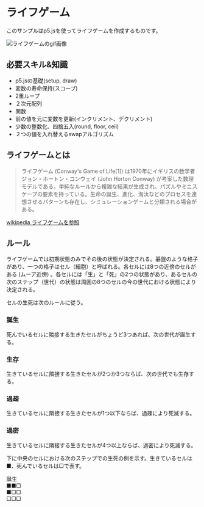 # ライフゲーム
このサンプルはp5.jsを使ってライフゲームを作成するものです。

![ライフゲームのgif画像](/samples/gameoflife/lifegame.gif)

## 必要スキル&知識

- p5.jsの基礎(setup, draw)
- 変数の寿命保持(スコープ)
- 2重ループ
- ２次元配列
- 関数
- 前の値を元に変数を更新(インクリメント、デクリメント)
- 少数の整数化、四捨五入(round, floor, ceil)
- ２つの値を入れ替えるswapアルゴリズム

## ライフゲームとは

> ライフゲーム (Conway's Game of Life[1]) は1970年にイギリスの数学者ジョン・ホートン・コンウェイ (John Horton Conway) が考案した数理モデルである。単純なルールから複雑な結果が生成され、パズルやミニスケープの要素を持っている。生命の誕生、進化、淘汰などのプロセスを連想させるパターンも存在し、シミュレーションゲームと分類される場合がある。

[wikipedia ライフゲームを参照](https://ja.wikipedia.org/wiki/%E3%83%A9%E3%82%A4%E3%83%95%E3%82%B2%E3%83%BC%E3%83%A0)

## ルール

ライフゲームでは初期状態のみでその後の状態が決定される。碁盤のような格子があり、一つの格子はセル（細胞）と呼ばれる。各セルには8つの近傍のセルがある (ムーア近傍) 。各セルには「生」と「死」の2つの状態があり、あるセルの次のステップ（世代）の状態は周囲の8つのセルの今の世代における状態により決定される。

セルの生死は次のルールに従う。

### 誕生
死んでいるセルに隣接する生きたセルがちょうど3つあれば、次の世代が誕生する。

### 生存
生きているセルに隣接する生きたセルが2つか3つならば、次の世代でも生存する。

### 過疎
生きているセルに隣接する生きたセルが1つ以下ならば、過疎により死滅する。

### 過密
生きているセルに隣接する生きたセルが4つ以上ならば、過密により死滅する。

下に中央のセルにおける次のステップでの生死の例を示す。生きているセルは■、死んでいるセルは□で表す。

誕生 <br/>
■■□ <br/>
■□□ <br/>
□□□ <br/>


